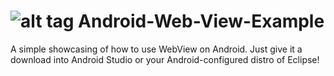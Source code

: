 ![alt tag](http://cdn4.trendblog.net/wp-content/uploads/2013/06/white-android-logo_00039624.jpg)
Android-Web-View-Example
========================
A simple showcasing of how to use WebView on Android. Just give it a download into Android Studio or your Android-configured
distro of Eclipse!
